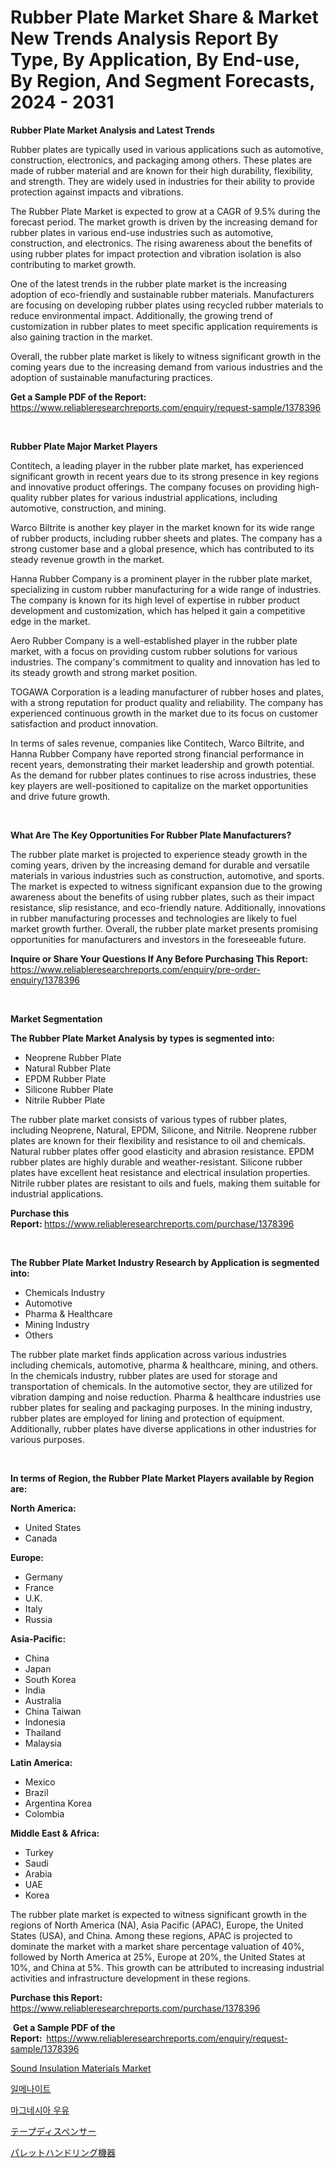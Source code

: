 <p><h1>Rubber Plate Market Share & Market New Trends Analysis Report By Type, By Application, By End-use, By Region, And Segment Forecasts, 2024 - 2031</h1></p><p><strong>Rubber Plate Market Analysis and Latest Trends</strong></p>
<p><p>Rubber plates are typically used in various applications such as automotive, construction, electronics, and packaging among others. These plates are made of rubber material and are known for their high durability, flexibility, and strength. They are widely used in industries for their ability to provide protection against impacts and vibrations.</p><p>The Rubber Plate Market is expected to grow at a CAGR of 9.5% during the forecast period. The market growth is driven by the increasing demand for rubber plates in various end-use industries such as automotive, construction, and electronics. The rising awareness about the benefits of using rubber plates for impact protection and vibration isolation is also contributing to market growth.</p><p>One of the latest trends in the rubber plate market is the increasing adoption of eco-friendly and sustainable rubber materials. Manufacturers are focusing on developing rubber plates using recycled rubber materials to reduce environmental impact. Additionally, the growing trend of customization in rubber plates to meet specific application requirements is also gaining traction in the market.</p><p>Overall, the rubber plate market is likely to witness significant growth in the coming years due to the increasing demand from various industries and the adoption of sustainable manufacturing practices.</p></p>
<p><strong>Get a Sample PDF of the Report:&nbsp;</strong> <a href="https://www.reliableresearchreports.com/enquiry/request-sample/1378396">https://www.reliableresearchreports.com/enquiry/request-sample/1378396</a></p>
<p>&nbsp;</p>
<p><strong>Rubber Plate Major Market Players</strong></p>
<p><p>Contitech, a leading player in the rubber plate market, has experienced significant growth in recent years due to its strong presence in key regions and innovative product offerings. The company focuses on providing high-quality rubber plates for various industrial applications, including automotive, construction, and mining.</p><p>Warco Biltrite is another key player in the market known for its wide range of rubber products, including rubber sheets and plates. The company has a strong customer base and a global presence, which has contributed to its steady revenue growth in the market.</p><p>Hanna Rubber Company is a prominent player in the rubber plate market, specializing in custom rubber manufacturing for a wide range of industries. The company is known for its high level of expertise in rubber product development and customization, which has helped it gain a competitive edge in the market.</p><p>Aero Rubber Company is a well-established player in the rubber plate market, with a focus on providing custom rubber solutions for various industries. The company's commitment to quality and innovation has led to its steady growth and strong market position.</p><p>TOGAWA Corporation is a leading manufacturer of rubber hoses and plates, with a strong reputation for product quality and reliability. The company has experienced continuous growth in the market due to its focus on customer satisfaction and product innovation.</p><p>In terms of sales revenue, companies like Contitech, Warco Biltrite, and Hanna Rubber Company have reported strong financial performance in recent years, demonstrating their market leadership and growth potential. As the demand for rubber plates continues to rise across industries, these key players are well-positioned to capitalize on the market opportunities and drive future growth.</p></p>
<p>&nbsp;</p>
<p><strong>What Are The Key Opportunities For Rubber Plate Manufacturers?</strong></p>
<p><p>The rubber plate market is projected to experience steady growth in the coming years, driven by the increasing demand for durable and versatile materials in various industries such as construction, automotive, and sports. The market is expected to witness significant expansion due to the growing awareness about the benefits of using rubber plates, such as their impact resistance, slip resistance, and eco-friendly nature. Additionally, innovations in rubber manufacturing processes and technologies are likely to fuel market growth further. Overall, the rubber plate market presents promising opportunities for manufacturers and investors in the foreseeable future.</p></p>
<p><strong>Inquire or Share Your Questions If Any Before Purchasing This Report:</strong> <a href="https://www.reliableresearchreports.com/enquiry/pre-order-enquiry/1378396">https://www.reliableresearchreports.com/enquiry/pre-order-enquiry/1378396</a></p>
<p>&nbsp;</p>
<p><strong>Market Segmentation</strong></p>
<p><strong>The Rubber Plate Market Analysis by types is segmented into:</strong></p>
<p><ul><li>Neoprene Rubber Plate</li><li>Natural Rubber Plate</li><li>EPDM Rubber Plate</li><li>Silicone Rubber Plate</li><li>Nitrile Rubber Plate</li></ul></p>
<p><p>The rubber plate market consists of various types of rubber plates, including Neoprene, Natural, EPDM, Silicone, and Nitrile. Neoprene rubber plates are known for their flexibility and resistance to oil and chemicals. Natural rubber plates offer good elasticity and abrasion resistance. EPDM rubber plates are highly durable and weather-resistant. Silicone rubber plates have excellent heat resistance and electrical insulation properties. Nitrile rubber plates are resistant to oils and fuels, making them suitable for industrial applications.</p></p>
<p><strong>Purchase this Report:&nbsp;</strong><a href="https://www.reliableresearchreports.com/purchase/1378396">https://www.reliableresearchreports.com/purchase/1378396</a></p>
<p>&nbsp;</p>
<p><strong>The Rubber Plate Market Industry Research by Application is segmented into:</strong></p>
<p><ul><li>Chemicals Industry</li><li>Automotive</li><li>Pharma & Healthcare</li><li>Mining Industry</li><li>Others</li></ul></p>
<p><p>The rubber plate market finds application across various industries including chemicals, automotive, pharma & healthcare, mining, and others. In the chemicals industry, rubber plates are used for storage and transportation of chemicals. In the automotive sector, they are utilized for vibration damping and noise reduction. Pharma & healthcare industries use rubber plates for sealing and packaging purposes. In the mining industry, rubber plates are employed for lining and protection of equipment. Additionally, rubber plates have diverse applications in other industries for various purposes.</p></p>
<p>&nbsp;</p>
<p><strong>In terms of Region, the Rubber Plate Market Players available by Region are:</strong></p>
<p>
    <p> <strong> North America: </strong>
        <ul>
            <li>United States</li>
            <li>Canada</li>
        </ul>
        </p> 
    <p> <strong> Europe: </strong>
        <ul>
            <li>Germany</li>
            <li>France</li>
            <li>U.K.</li>
            <li>Italy</li>
            <li>Russia</li>
        </ul>
        </p> 
    <p> <strong> Asia-Pacific: </strong>
        <ul>
            <li>China</li>
            <li>Japan</li>
            <li>South Korea</li>
            <li>India</li>
            <li>Australia</li>
            <li>China Taiwan</li>
            <li>Indonesia</li>
            <li>Thailand</li>
            <li>Malaysia</li>
        </ul>
        </p> 
    <p> <strong> Latin America: </strong>
        <ul>
            <li>Mexico</li>
            <li>Brazil</li>
            <li>Argentina Korea</li>
            <li>Colombia</li>
        </ul>
        </p> 
    <p> <strong> Middle East & Africa: </strong>
        <ul>
            <li>Turkey</li>
            <li>Saudi</li>
            <li>Arabia</li>
            <li>UAE</li>
            <li>Korea</li>
        </ul>
    </p>
    </p>
<p><p>The rubber plate market is expected to witness significant growth in the regions of North America (NA), Asia Pacific (APAC), Europe, the United States (USA), and China. Among these regions, APAC is projected to dominate the market with a market share percentage valuation of 40%, followed by North America at 25%, Europe at 20%, the United States at 10%, and China at 5%. This growth can be attributed to increasing industrial activities and infrastructure development in these regions.</p></p>
<p><strong>Purchase this Report: </strong><a href="https://www.reliableresearchreports.com/purchase/1378396">https://www.reliableresearchreports.com/purchase/1378396</a></p>
<p>&nbsp;<strong>Get a Sample PDF of the Report:&nbsp;&nbsp;</strong><a href="https://www.reliableresearchreports.com/enquiry/request-sample/1378396">https://www.reliableresearchreports.com/enquiry/request-sample/1378396</a></p>
<p><strong></strong></p>
<p><p><a href="https://github.com/pjcfca/Market-Research-Report-List-1/blob/main/sound-insulation-materials-market.md">Sound Insulation Materials Market</a></p><p><a href="https://medium.com/@waynewood21/%EC%9D%BC%EB%A7%8C%EB%82%98%ED%8A%B8-%EC%8B%9C%EC%9E%A5-%EC%A1%B0%EC%82%AC-%EB%B3%B4%EA%B3%A0%EC%84%9C-%EA%B7%B8-%EC%97%AD%EC%82%AC-%EB%B0%8F-2024%EB%85%84%EB%B6%80%ED%84%B0-2031%EB%85%84%EA%B9%8C%EC%A7%80%EC%9D%98-%EC%98%88%EC%B8%A1-5fb19d0d7588">일메나이트</a></p><p><a href="https://medium.com/@waynewood21/%EB%A7%88%EA%B7%B8%EB%84%A4%EC%8B%9C%EC%95%84-%EC%9A%B0%EC%9C%A0-%EC%8B%9C%EC%9E%A5-%EA%B7%9C%EB%AA%A8%EC%99%80-%EC%8B%9C%EC%9E%A5-%EB%8F%99%ED%96%A5-%EC%A0%84%EC%B2%B4-%EC%82%B0%EC%97%85-%EA%B0%9C%EC%9A%94-2024%EB%85%84%EB%B6%80%ED%84%B0-2031%EB%85%84%EA%B9%8C%EC%A7%80-102671ff12c7">마그네시아 우유</a></p><p><a href="https://medium.com/@kaydenjohns1964/%E3%83%86%E3%83%BC%E3%83%97%E3%83%87%E3%82%A3%E3%82%B9%E3%83%9A%E3%83%B3%E3%82%B5%E3%83%BC%E5%B8%82%E5%A0%B4%E3%81%AE%E8%A6%8F%E6%A8%A1%E3%81%A8%E5%B8%82%E5%A0%B4%E5%8B%95%E5%90%91-%E5%AE%8C%E5%85%A8%E3%81%AA%E6%A5%AD%E7%95%8C%E6%A6%82%E8%A6%81-2024%E5%B9%B4%E3%81%8B%E3%82%892031%E5%B9%B4%E3%81%BE%E3%81%A7-cc274fdc6281">テープディスペンサー</a></p><p><a href="https://medium.com/@saigekulas/%E3%83%91%E3%83%AC%E3%83%83%E3%83%88%E3%83%8F%E3%83%B3%E3%83%89%E3%83%AA%E3%83%B3%E3%82%B0%E6%A9%9F%E5%99%A8%E5%B8%82%E5%A0%B4%E3%81%AE%E8%A6%8F%E6%A8%A1-%E5%B8%82%E5%A0%B4%E5%B1%95%E6%9C%9B%E3%81%A8%E5%B8%82%E5%A0%B4%E4%BA%88%E6%B8%AC-2024%E5%B9%B4%E3%81%8B%E3%82%892031%E5%B9%B4-b2153452d6f4">パレットハンドリング機器</a></p></p>